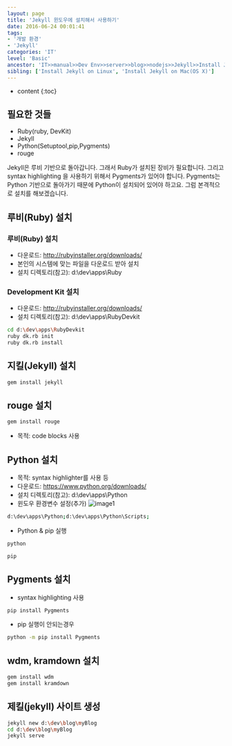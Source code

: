 ```yaml
---
layout: page
title: 'Jekyll 윈도우에 설치해서 사용하기'
date: 2016-06-24 00:01:41
tags: 
- '개발 환경'
- 'Jekyll'
categories: 'IT'
level: 'Basic'
ancestor: 'IT>>manual>>Dev Env>>server>>blog>>nodejs>>Jekyll>>Install Jekyll'
sibling: ['Install Jekyll on Linux', 'Install Jekyll on Mac(OS X)']
---
```


* content
{:toc}


## 필요한 것들 
* Ruby(ruby, DevKit) 
* Jekyll 
* Python(Setuptool,pip,Pygments) 
* rouge 

Jekyll은 루비 기반으로 돌아갑니다. 그래서 Ruby가 설치된 장비가 필요합니다. 그리고 syntax highlighting 을 사용하기 위해서 Pygments가 있어야 합니다. Pygments는 Python 기반으로 돌아가기 때문에 Python이 설치되어 있어야 하고요. 
그럼 본격적으로 설치를 해보겠습니다. 


## 루비(Ruby) 설치 

### 루비(Ruby) 설치 
* 다운로드: http://rubyinstaller.org/downloads/ 
* 본인의 시스템에 맞는 파일을 다운로드 받아 설치 
* 설치 디렉토리(참고): d:\dev\apps\Ruby

### Development Kit 설치 
* 다운로드: http://rubyinstaller.org/downloads/ 
* 설치 디렉토리(참고): d:\dev\apps\RubyDevkit

```bash
cd d:\dev\apps\RubyDevkit
ruby dk.rb init 
ruby dk.rb install 
```


## 지킬(Jekyll) 설치

```bash
gem install jekyll 
```

## rouge 설치

```bash
gem install rouge
```
* 목적: code blocks 사용

## Python 설치
* 목적: syntax highlighter를 사용 등
* 다운로드: https://www.python.org/downloads/ 
* 설치 디렉토리(참고): d:\dev\apps\Python
* 윈도우 환경변수 설정(추가)
![image1](\static\img\post\20150911_jelky_install_03.jpg)

```bash
d:\dev\apps\Python;d:\dev\apps\Python\Scripts; 
```


* Python & pip 실행
```bash
python 
```

```bash
pip
```

## Pygments 설치 
* syntax highlighting 사용

```bash
pip install Pygments
```

* pip 실행이 안되는경우 
```bash
python -m pip install Pygments
```

## wdm, kramdown 설치

```bash
gem install wdm
gem install kramdown
```


## 제킬(jekyll) 사이트 생성 

```bash
jekyll new d:\dev\blog\myBlog
cd d:\dev\blog\myBlog
jekyll serve
```